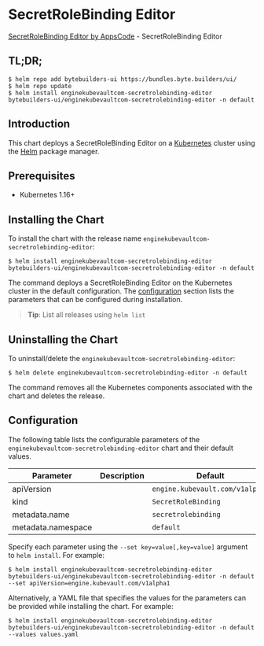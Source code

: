 # SecretRoleBinding Editor

[SecretRoleBinding Editor by AppsCode](https://byte.builders) - SecretRoleBinding Editor

## TL;DR;

```console
$ helm repo add bytebuilders-ui https://bundles.byte.builders/ui/
$ helm repo update
$ helm install enginekubevaultcom-secretrolebinding-editor bytebuilders-ui/enginekubevaultcom-secretrolebinding-editor -n default
```

## Introduction

This chart deploys a SecretRoleBinding Editor on a [Kubernetes](http://kubernetes.io) cluster using the [Helm](https://helm.sh) package manager.

## Prerequisites

- Kubernetes 1.16+

## Installing the Chart

To install the chart with the release name `enginekubevaultcom-secretrolebinding-editor`:

```console
$ helm install enginekubevaultcom-secretrolebinding-editor bytebuilders-ui/enginekubevaultcom-secretrolebinding-editor -n default
```

The command deploys a SecretRoleBinding Editor on the Kubernetes cluster in the default configuration. The [configuration](#configuration) section lists the parameters that can be configured during installation.

> **Tip**: List all releases using `helm list`

## Uninstalling the Chart

To uninstall/delete the `enginekubevaultcom-secretrolebinding-editor`:

```console
$ helm delete enginekubevaultcom-secretrolebinding-editor -n default
```

The command removes all the Kubernetes components associated with the chart and deletes the release.

## Configuration

The following table lists the configurable parameters of the `enginekubevaultcom-secretrolebinding-editor` chart and their default values.

|     Parameter      | Description |                  Default                   |
|--------------------|-------------|--------------------------------------------|
| apiVersion         |             | <code>engine.kubevault.com/v1alpha1</code> |
| kind               |             | <code>SecretRoleBinding</code>             |
| metadata.name      |             | <code>secretrolebinding</code>             |
| metadata.namespace |             | <code>default</code>                       |


Specify each parameter using the `--set key=value[,key=value]` argument to `helm install`. For example:

```console
$ helm install enginekubevaultcom-secretrolebinding-editor bytebuilders-ui/enginekubevaultcom-secretrolebinding-editor -n default --set apiVersion=engine.kubevault.com/v1alpha1
```

Alternatively, a YAML file that specifies the values for the parameters can be provided while
installing the chart. For example:

```console
$ helm install enginekubevaultcom-secretrolebinding-editor bytebuilders-ui/enginekubevaultcom-secretrolebinding-editor -n default --values values.yaml
```
